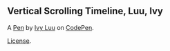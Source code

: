 Vertical Scrolling Timeline, Luu, Ivy
-------------------------------------


A [Pen](https://codepen.io/ivyluu/pen/vgOmMO) by [Ivy Luu](http://codepen.io/ivyluu) on [CodePen](http://codepen.io/).

[License](https://codepen.io/ivyluu/pen/vgOmMO/license).